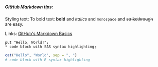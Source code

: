 ##### GitHub Markdown tips:

Styling text: To bold text: **bold** and *italics* and `monospace` and ~~strikethrough~~ are easy.

Links: [GitHub's Markdown Basics](https://help.github.com/articles/markdown-basics/)

```SAS
put "Hello, World!";
* code block with SAS syntax highlighting;
```
```R
cat("Hello", "World", sep = ", ")
# code block with R syntax highlighting
```
